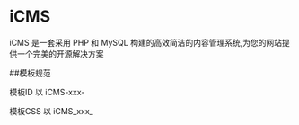 # iCMS

iCMS 是一套采用 PHP 和 MySQL 构建的高效简洁的内容管理系统,为您的网站提供一个完美的开源解决方案


##模板规范

模板ID  以 iCMS-xxx-

模板CSS 以 iCMS_xxx_
